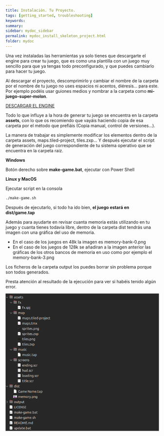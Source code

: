 ```yaml
---
title: Instalación. Tu Proyecto.
tags: [getting_started, troubleshooting]
keywords:
summary: 
sidebar: mydoc_sidebar
permalink: mydoc_install_skeleton_project.html
folder: mydoc
---
```


Una vez instaladas las herramientas ya solo tienes que descargarte el engine para crear tu juego, que es como una plantilla con un juego muy sencillo para que ya tengas todo preconfigurado, y que puedes cambiarlo para hacer tu juego.

Al descargar el proyecto, descomprimirlo y cambiar el nombre de la carpeta por el nombre de tu juego no uses espacios ni acentos, diéresis... para este. Por ejemplo podéis usar guiones medios y nombrar a la carpeta como **mi-juego-super-molon**.

[DESCARGAR EL ENGINE](https://github.com/rtorralba/zx-game-maker/archive/refs/heads/main.zip)

Todo lo que influye a la hora de generar tu juego se encuentra en la carpeta **assets**, con lo que os recomiendo que vayáis haciendo copia de esa carpeta por el método que prefiáis (Copia manual, control de versiones...).

La manera de trabajar es simplemente modificar los elementos dentro de la carpeta assets, maps.tiled-project, tiles.zxp... Y después ejecutar el script de generación del juego correspondiente de tu sistema operativo que se encuentra en la carpeta raiz.

**Windows**

Botón derecho sobre **make-game.bat**, ejecutar con Power Shell

**Linux y MacOS**

Ejecutar script en la consola 

```bash
./make-game.sh
```

Después de ejecutarlo, si todo ha ido bien, **el juego estará en dist/game.tap**

Además para ayudarte en revisar cuanta memoria estás utilizando en tu juego y cuanta tienes todavía libre, dentro de la carpeta dist tendrás una imagen con una gráfica del uso de memoria.

* En el caso de los juegos en 48k la imagen es memory-bank-0.png
* En el caso de los juegos de 128k se añadiran a la imagen anterior las gráficas de los otros bancos de memoria en uso como por ejemplo el memory-bank-3.png 

Los ficheros de la carpeta output los puedes borrar sin problema porque son todos generados.

Presta atención al resultado de la ejecución para ver si habéis tenido algún error.

![](images/project_tree.png)